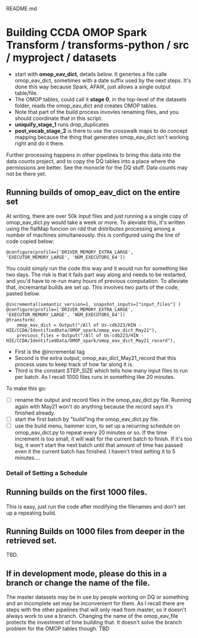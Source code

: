 README.md

# Building  CCDA OMOP Spark Transform / transforms-python / src / myproject / datasets

- start with **omop_eav_dict**, details below. It genertes a file calle omop_eav_dict, sometimes with a date suffix used by the next steps. It's done this way because Spark, AFAIK, just allows a single output table/file.
- The OMOP tables, could call it **stage 0**,  in the top-level of the datasets folder, reads the omop_eav_dict and creates OMOP tables. 
- Note that part of the build process invovles renaming files, and you should coordinate that in this script.
- **uniquify_stage_1** runs drop_duplicates
- **post_vocab_stage_2** is there to use the crosswalk maps to do concept mapping because the thing that generates omop_eav_dict isn't working right and do it there.

Further processing happens in other pipelines to bring this data into the data counts project, and to copy the DQ tables into a place where the permissions are better. See the monocle for the DQ stuff. Data counts may not be there yet.

## Running builds of omop_eav_dict on the entire set
At writing, there are over 50k input files and just running a a single copy of omop_eav_dict.py would take a week or more. To aleviate this, it's written using the flatMap funcion on rdd that distributes processing among a number of machines simultaneously. this is configured using the line of code copied below:

```@configure(profile=['DRIVER_MEMORY_EXTRA_LARGE', 'EXECUTOR_MEMORY_LARGE', 'NUM_EXECUTORS_64'])```

You could simply run the code this way and it would run for something like two days. The risk is that it fails part way along and needs to be restarted, and you'd have to re-run many hours of previous computation. To alleviate that, incremantal builds are set up. This involves two parts of the code, pasted below.

```
@incremental(semantic_version=1, snapshot_inputs=["input_files"] )
@configure(profile=['DRIVER_MEMORY_EXTRA_LARGE', 'EXECUTOR_MEMORY_LARGE', 'NUM_EXECUTORS_64'])
@transform(
    omop_eav_dict = Output("/All of Us-cdb223/HIN - HIE/CCDA/IdentifiedData/OMOP_spark/omop_eav_dict_May21"),
    previous_files = Output("/All of Us-cdb223/HIN - HIE/CCDA/IdentifiedData/OMOP_spark/omop_eav_dict_May21_record"),
```
- First is the @incremental tag
- Second is the  extra output, omop_eav_dict_May21_record that this process uses to keep track of how far along it is. 
- Third is the constant STEP_SIZE which tells how many input files to run per batch. As I recall 1000 files runs in something like 20 minutes.

To make this go:
- [ ] rename the output and record files in the omop_eav_dict.py file. Running again with May21 won't do anything because the record says it's finished already.
- [ ] start the first batch by "build"ing the omop_eav_dict.py file.
- [ ] use the build menu, hammer icon, to set up a recurring schedule on omop_eav_dict.py to repeat every 20 minutes or so. If the time increment is too small, it will wait for the current batch to finish. If it's too big, it won't start the next batch until that amount of time has passed even it the current batch has finished. I haven't tried setting it to 5 minutes....

### Detail of Setting a Schedule

## Running builds on the first 1000 files.
This is easy, just run the code after modifying the filenames and don't  set up a repeating build.


## Running Builds on 1000 files from deeper in the retrieved set. 
TBD. 

## If in development mode, please do this in a branch or change the name of the file. 
The master datasets may be in use by people working on DQ or something and an incomplete set may be inconvenient for them.
As I recall there are steps with the other pipelines that will only read from master, so it doesn't always work to use a branch. Changing the name of the omop_eav_file protects the investment of time building that. It doesn't solve the branch problem for the OMOP tables though. TBD
